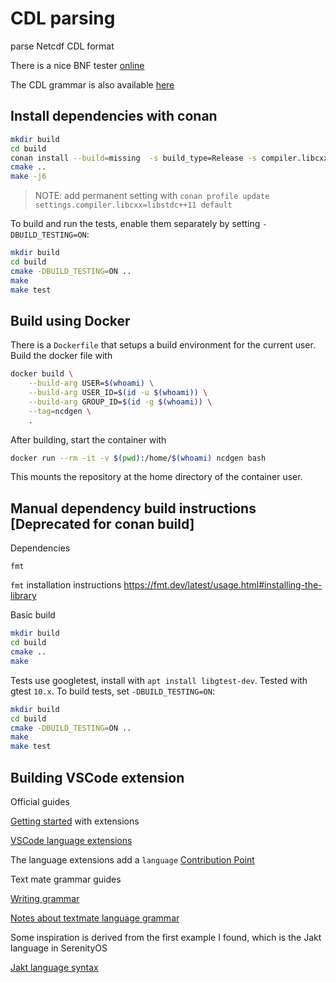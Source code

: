# CDL parsing

parse Netcdf CDL format

There is a nice BNF tester [online](https://bnfplayground.pauliankline.com)

The CDL grammar is also available [here](https://manpages.ubuntu.com/manpages/focal/man1/ncgen.1.html)

## Install dependencies with conan

```sh
mkdir build
cd build
conan install --build=missing  -s build_type=Release -s compiler.libcxx=libstdc++11 ..
cmake ..
make -j6
```

> NOTE: add permanent setting with `conan profile update settings.compiler.libcxx=libstdc++11 default`

To build and run the tests, enable them separately by setting `-DBUILD_TESTING=ON`:

```sh
mkdir build
cd build
cmake -DBUILD_TESTING=ON ..
make
make test
```

## Build using Docker

There is a `Dockerfile` that setups a build environment for the current user. Build the docker file with

```sh
docker build \
    --build-arg USER=$(whoami) \
    --build-arg USER_ID=$(id -u $(whoami)) \
    --build-arg GROUP_ID=$(id -g $(whoami)) \
    --tag=ncdgen \
    .
```

After building, start the container with

```sh
docker run --rm -it -v $(pwd):/home/$(whoami) ncdgen bash
```

This mounts the repository at the home directory of the container user.

## Manual dependency build instructions [Deprecated for conan build]

Dependencies

```
fmt
```

`fmt` installation instructions <https://fmt.dev/latest/usage.html#installing-the-library>

Basic build

```sh
mkdir build
cd build
cmake ..
make
```

Tests use googletest, install with `apt install libgtest-dev`. Tested with gtest `10.x`. To build tests, set `-DBUILD_TESTING=ON`:

```sh
mkdir build
cd build
cmake -DBUILD_TESTING=ON ..
make
make test
```

## Building VSCode extension

Official guides

[Getting started](https://code.visualstudio.com/api/get-started/your-first-extension) with extensions

[VSCode language extensions](https://code.visualstudio.com/api/language-extensions/syntax-highlight-guide)

The language extensions add a `language` [Contribution Point](https://code.visualstudio.com/api/references/contribution-points)

Text mate grammar guides

[Writing grammar](https://macromates.com/manual/en/language_grammars)

[Notes about textmate language grammar](https://www.apeth.com/nonblog/stories/textmatebundle.html)


Some inspiration is derived from the first example I found, which is the Jakt language in SerenityOS

[Jakt language syntax](https://github.com/SerenityOS/jakt/blob/main/editors/vscode/syntaxes/jakt.tmLanguage.json)
